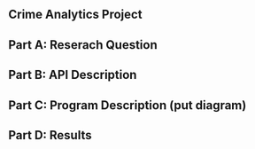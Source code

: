 ## Crime Analytics Project

## Part A: Reserach Question 

## Part B: API Description 

## Part C: Program Description (put diagram) 

## Part D: Results 

